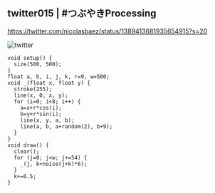 ## twitter015 | #つぶやきProcessing 
https://twitter.com/nicolasbaez/status/1389413681935654915?s=20

![twitter](https://github.com/nicolasbaez/twitter015/blob/main/twitter015.gif)
```processing
void setup() {
  size(500, 500);
}
float a, b, i, j, k, r=9, w=500;
void _(float x, float y) {
  stroke(255);
  line(x, 0, x, y);
  for (i=0; i<8; i++) {
    a=x+r*cos(i);
    b=y+r*sin(i);
    line(x, y, a, b);
    line(a, b, a+random(2), b+9);
  }
}
void draw() {
  clear();
  for (j=0; j<w; j+=54) {
    _(j, k+noise(j+k)*6);
  }
  k+=0.5;
}
```
